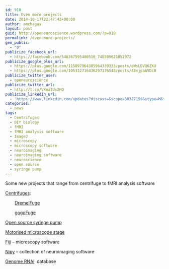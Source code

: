 ```yaml
---
id: 910
title: Even more projects
date: 2014-10-17T22:47:43+00:00
author: amchagas
layout: post
guid: http://openeuroscience.wordpress.com/?p=910
permalink: /even-more-projects/
geo_public:
  - "0"
publicize_facebook_url:
  - https://facebook.com/546367595400510_748509621852972
publicize_google_plus_url:
  - https://plus.google.com/115897964385964339333/posts/eWsLDVQ6ZXU
  - https://plus.google.com/105332716436297176548/posts/48vjpaAVDcB
publicize_twitter_user:
  - openeuroscience
publicize_twitter_url:
  - http://t.co/VXna1Us2HQ
publicize_linkedin_url:
  - 'https://www.linkedin.com/updates?discuss=&scope=38327198&stype=M&topic=5928994635505508353&type=U&a=YzAe'
categories:
  - news
tags:
  - Centrifuges
  - DIY biology
  - fMRI
  - fMRI analysis software
  - ImageJ
  - microscopy
  - microscopy software
  - neuroimaging
  - neuroimaging software
  - neuroscience
  - open source
  - syringe pump
---
```

Some new projects that range from centrifuge to fMRI analysis software

[Centrifuges](http://openeuroscience.wordpress.com/hardware-projects/wetware/centrifuges/ "centrifuges"):

<p style="padding-left:30px;">
  <a title="DremelFuge" href="http://openeuroscience.wordpress.com/hardware-projects/wetware/centrifuges/dremelfuge/">DremelFuge</a>
</p>

<p style="padding-left:30px;">
  <a title="GogoFuge" href="http://openeuroscience.wordpress.com/hardware-projects/wetware/centrifuges/gogofuge/">gogoFuge</a>
</p>

[Open source syringe pump](http://openeuroscience.wordpress.com/hardware-projects/wetware/open-source-syringe-pump/ "Open source syringe pump")

[Motorised microscope stage](http://openeuroscience.wordpress.com/hardware-projects/microscopy-hardware/openstage/ "OpenStage")

[Fiji](http://openeuroscience.wordpress.com/software/microscopy/fiji/ "Fiji") &#8211; microscopy software

[Nipy](http://openeuroscience.wordpress.com/software/data-analysis-and-visualization/nipy/ "Nipy") &#8211; collection of neuroimaging software

[Genome RNAi](http://openeuroscience.wordpress.com/data-collaboration-projects/genome-rnai/ "Genome RNAi")  database